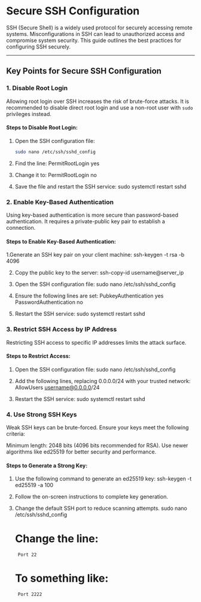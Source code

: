 # Secure SSH Configuration

SSH (Secure Shell) is a widely used protocol for securely accessing remote systems. Misconfigurations in SSH can lead to unauthorized access and compromise system security. This guide outlines the best practices for configuring SSH securely.

---

## **Key Points for Secure SSH Configuration**

### 1. Disable Root Login
Allowing root login over SSH increases the risk of brute-force attacks. It is recommended to disable direct root login and use a non-root user with `sudo` privileges instead.

#### Steps to Disable Root Login:
1. Open the SSH configuration file:
   ```bash
   sudo nano /etc/ssh/sshd_config
2. Find the line:
   PermitRootLogin yes
   
3. Change it to:
   PermitRootLogin no
   
4. Save the file and restart the SSH service:
   sudo systemctl restart sshd

### 2. **Enable Key-Based Authentication**
Using key-based authentication is more secure than password-based authentication. It requires a private-public key pair to establish a connection.
#### Steps to Enable Key-Based Authentication:
1.Generate an SSH key pair on your client machine:
  ssh-keygen -t rsa -b 4096

2. Copy the public key to the server:
    ssh-copy-id username@server_ip

3. Open the SSH configuration file:
    sudo nano /etc/ssh/sshd_config

4. Ensure the following lines are set:
    PubkeyAuthentication yes
    PasswordAuthentication no

5. Restart the SSH service:
    sudo systemctl restart sshd

### 3. **Restrict SSH Access by IP Address**
Restricting SSH access to specific IP addresses limits the attack surface.
#### Steps to Restrict Access:
1. Open the SSH configuration file:
    sudo nano /etc/ssh/sshd_config

2. Add the following lines, replacing 0.0.0.0/24 with your trusted network:
    AllowUsers username@0.0.0.0/24

3. Restart the SSH service:
    sudo systemctl restart sshd


### **4. Use Strong SSH Keys**
Weak SSH keys can be brute-forced. Ensure your keys meet the following criteria:

Minimum length: 2048 bits (4096 bits recommended for RSA).
Use newer algorithms like ed25519 for better security and performance.
#### Steps to Generate a Strong Key:
1. Use the following command to generate an ed25519 key:
    ssh-keygen -t ed25519 -a 100
2. Follow the on-screen instructions to complete key generation.

3. Change the default SSH port to reduce scanning attempts.
     sudo nano /etc/ssh/sshd_config
     # Change the line:
        Port 22
     # To something like:
        Port 2222

